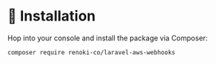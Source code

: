 # 🚀 Installation

Hop into your console and install the package via Composer:

```bash
composer require renoki-co/laravel-aws-webhooks
```
